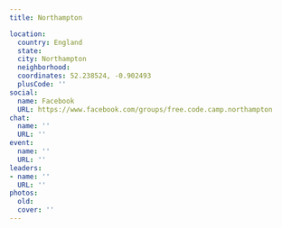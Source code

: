 ```yaml
---
title: Northampton

location:
  country: England
  state: 
  city: Northampton
  neighborhood: 
  coordinates: 52.238524, -0.902493
  plusCode: ''
social:
  name: Facebook
  URL: https://www.facebook.com/groups/free.code.camp.northampton
chat:
  name: ''
  URL: ''
event:
  name: ''
  URL: ''
leaders:
- name: ''
  URL: ''
photos:
  old: 
  cover: ''
---
```

